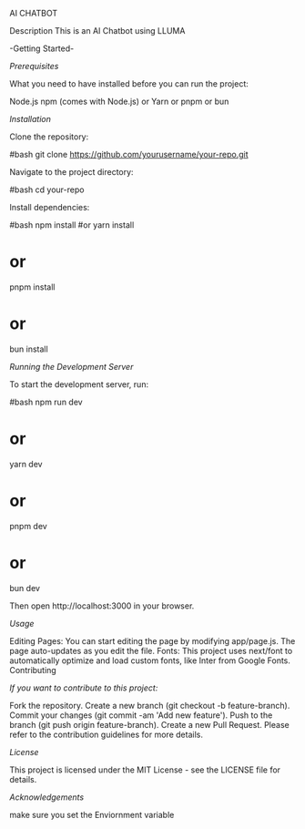 AI CHATBOT

Description
This is an AI Chatbot using LLUMA

-Getting Started-

*Prerequisites*

What you need to have installed before you can run the project:

Node.js 
npm (comes with Node.js) or Yarn or pnpm or bun

*Installation*

Clone the repository:

#bash
git clone https://github.com/yourusername/your-repo.git

Navigate to the project directory:

#bash
cd your-repo

Install dependencies:

#bash
npm install
#or
yarn install
# or
pnpm install
# or
bun install

*Running the Development Server*

To start the development server, run:

#bash
npm run dev
# or
yarn dev
# or
pnpm dev
# or
bun dev

Then open http://localhost:3000 in your browser.

*Usage*

Editing Pages: You can start editing the page by modifying app/page.js. The page auto-updates as you edit the file.
Fonts: This project uses next/font to automatically optimize and load custom fonts, like Inter from Google Fonts.
Contributing

*If you want to contribute to this project:*

Fork the repository.
Create a new branch (git checkout -b feature-branch).
Commit your changes (git commit -am 'Add new feature').
Push to the branch (git push origin feature-branch).
Create a new Pull Request.
Please refer to the contribution guidelines for more details.

*License*

This project is licensed under the MIT License - see the LICENSE file for details.

*Acknowledgements*

make sure you set the Enviornment variable
